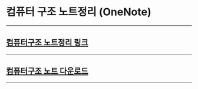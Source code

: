 # 컴퓨터 구조 노트정리 (OneNote)
---
## [컴퓨터구조 노트정리 링크](https://soongsilac-my.sharepoint.com/personal/baejhmath_soongsil_ac_kr/_layouts/OneNote.aspx?id=%2Fpersonal%2Fbaejhmath_soongsil_ac_kr%2FDocuments%2F%EC%88%AD%EC%8B%A4%EB%8C%80%ED%95%99%EA%B5%90%20-%20Soongsil%20University%EC%9D%98%20%EB%82%B4%20%EC%A0%84%EC%9E%90%20%ED%95%84%EA%B8%B0%EC%9E%A5&wd=target%282022%20%EA%B2%A8%EC%9A%B8%20%28%EB%B0%A9%ED%95%99%EA%B8%B0%EA%B0%84%5C%29%2F%EC%BB%B4%ED%93%A8%ED%84%B0%20%EA%B5%AC%EC%A1%B0%20%EB%82%B4%EC%9A%A9%EC%A0%95%EB%A6%AC.one%7C3461CA4D-8B45-4EFC-85E8-D56F9EFB192F%2F%29 "링크연결") 
---
## [컴퓨터구조 노트 다운로드](https://soongsilac-my.sharepoint.com/personal/baejhmath_soongsil_ac_kr/Documents/숭실대학교%20-%20Soongsil%20University의%20내%20전자%20필기장/2022%20겨울%20(방학기간)/컴퓨터%20구조%20내용정리.one#section-id={3461CA4D-8B45-4EFC-85E8-D56F9EFB192F}&end "다운로드")
---

